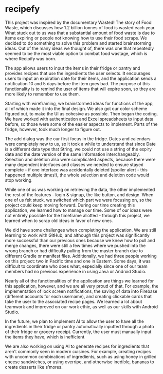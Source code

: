 # recipefy

This project was inspired by the documentary Wasted! The story of Food Waste, which discusses how 1.2 billion tonnes of food is wasted each year. What stuck out to us was that a substantial amount of food waste is due to items expiring or people not knowing how to use their food scraps. We decided to do something to solve this problem and started brainstorming ideas. Out of the many ideas we thought of, there was one that repeatedly seemed to be the most viable option to combat food wastage, which is where Recipify was born.

The app allows users to input the items in their fridge or pantry and provides recipes that use the ingredients the user selects. It encourages users to input an expiration date for their items, and the application sends a notification 10 and 5 days before the item goes bad. The purpose of this functionality is to remind the user of items that will expire soon, so they are more likely to remember to use them.

Starting with wireframing, we brainstormed ideas for functions of the app, all of which made it into the final design. We also got our color scheme figured out, to make the UI as cohesive as possible. Then began the coding. We have worked with authentication and Excel spreadsheets to input data before, so those were some of the easier aspects to implement. Parts of the fridge, however, took much longer to figure out.

The add dialog was the our first focus in the fridge. Dates and calendars were completely new to us, so it took a while to understand that since Date is a different data type that String, we could not use a string of the expiry date and the date version of the same information interchangeably. Selection and deletion also were complicated aspects, because there were many dependent interfaces and classes we needed to ensure stayed complete - if one interface was accidentally deleted (spoiler alert - this happened multiple times!), the whole selection and deletion code would stop working.

While one of us was working on retrieving the data, the other implemented the rest of the features - login & signup, the like button, and design. When one of us felt stuck, we switched which part we were focusing on, so the project could keep moving forward. During our time creating this application, we learned how to manage our time. Some of our ideas were not entirely possible for the timeframe allotted - through this project, we learned when to scrap old ideas in favor of new ones.

We did have some challenges when completing the application. We are still learning to work with GitHub, and although this project was significantly more successful than our previous ones because we knew how to pull and merge changes, there were still a few times where we pushed into the wrong branch or had difficulty pulling from the master branch due to different Gradle or manifest files. Additionally, we had three people working on this project: two in Pacific time and one in Eastern. Some days, it was difficult to coordinate who does what, especially since one of our team members had no previous experience in using Java or Android Studio.

Nearly all of the functionalities of the application are things we learned for this application, however, and we are all very proud of that. For example, the implementation of lock screen notifications, the saving of data into Firebase (different accounts for each username), and creating clickable cards that take the user to the associated recipe pages. We learned a lot about teamwork and improved on our work ethic, as well as our skills with Android Studio.

In the future, we plan to implement AI to allow the user to have all the ingredients in their fridge or pantry automatically inputted through a photo of their fridge or grocery receipt. Currently, the user must manually input the items they have, which is inefficient.

We are also working on using AI to generate recipes for ingredients that aren't commonly seen in modern cuisines. For example, creating recipes with uncommon combinations of ingredients, such as using honey in grilled cheese sandwiches, or using overripe, and otherwise inedible, bananas to create desserts like s’mores.
